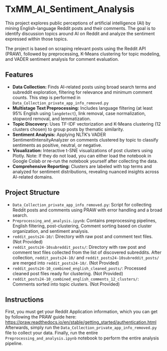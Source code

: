 # TxMM_AI_Sentiment_Analysis

This project explores public perceptions of artificial intelligence (AI) by mining English-language Reddit posts and their comments. The goal is to identify discussion topics around AI on Reddit and analyze the sentiment expressed within those topics. 

The project is based on scraping relevant posts using the Reddit API (PRAW), followed by preprocessing, K-Means clustering for topic modeling, and VADER sentiment analysis for comment evaluation.

## Features

- **Data Collection:** Finds AI-related posts using broad search terms and subreddit exploration, filtering for relevance and minimum comment counts. This step is performed in `Data_Collection_private_app_info_removed.py`
- **Multistage Text Preprocessing:** Includes language filtering (at least 95% English using `langdetect`), link removal, case normalization, stopword removal, and lemmatization.
- **Topic Discovery:** Uses TF-IDF vectorization and K-Means clustering (12 clusters chosen) to group posts by thematic similarity.
- **Sentiment Analysis:** Applying NLTK’s VADER SentimentIntensityAnalyzer on comments clustered by topic to classify sentiments as positive, neutral, or negative.
- **Visualization:** Interactive t-SNE visualizations of post clusters using Plotly. Note: If they do not load, you can either load the notebook in Google Colab or re-run the notebook yourself after collecting the data.
- **Comprehensive Reporting:** Clusters are labeled with top terms and analyzed for sentiment distributions, revealing nuanced insights across AI-related domains.

## Project Structure

- `Data_Collection_private_app_info_removed.py`: Script for collecting Reddit posts and comments using PRAW with error handling and a broad search.
- `Preprocessing_and_analysis.ipynb`: Contains preprocessing pipelines, English filtering, post-clustering, Comment sorting based on cluster organization, and sentiment analysis.
- `reddit_posts24-10/`: Directory with raw post and comment text files. (Not Provided)
- `reddit_posts24-10subreddit_posts/`: Directory with raw post and comment text files collected from the list of discovered subreddits. After collection, `reddit_posts24-10/` and `reddit_posts24-10subreddit_posts/` are merged into `reddit_posts24-10/`. (Not Provided)
- `reddit_posts24-10_combined_english_cleaned_posts/`: Processed cleaned post files ready for clustering. (Not Provided)
- `reddit_posts24-10_combined_english_comments_12_clusters/`: Comments sorted into topic clusters. (Not Provided)

## Instructions
First, you must get your Reddit Application information, which you can get by following the PRAW guide here: https://praw.readthedocs.io/en/stable/getting_started/authentication.html
Afterwards, simply run the `Data_Collection_private_app_info_removed.py` file to collect your data. Finally, run the entire `Preprocessing_and_analysis.ipynb` notebook to perform the entire analysis pipeline.
